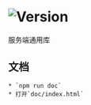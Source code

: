 # ![Version](https://img.shields.io/badge/version-12.131.36-green.svg)

服务端通用库

## 文档
    * `npm run doc`
    * 打开`doc/index.html`